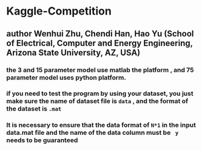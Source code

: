 # Kaggle-Competition

## author Wenhui Zhu, Chendi Han, Hao Yu (School of Electrical, Computer and Energy Engineering, Arizona State University, AZ, USA)
   

### the 3 and 15 parameter model use matlab the platform , and 75 parameter model uses python platform.

### if you need to test the program by using your dataset, you just make sure the name of dataset file is ```data``` , and the format of the dataset is ```.mat```

### It is necessary to ensure that the data format of ```N*1``` in the input data.mat file and the name of the data column must be ``` y``` needs to be guaranteed
